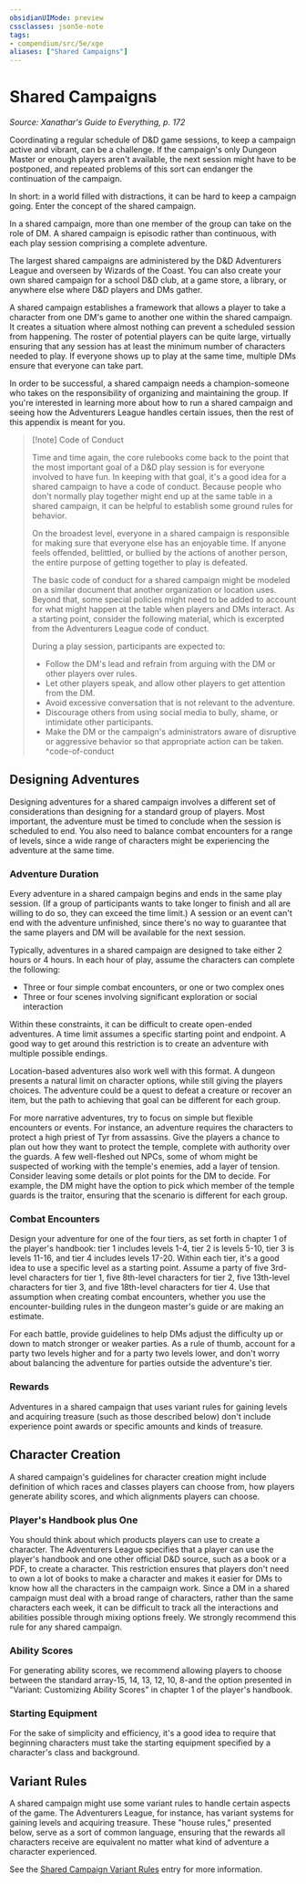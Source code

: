 ```yaml
---
obsidianUIMode: preview
cssclasses: json5e-note
tags:
- compendium/src/5e/xge
aliases: ["Shared Campaigns"]
---
```

# Shared Campaigns
*Source: Xanathar's Guide to Everything, p. 172* 

Coordinating a regular schedule of D&D game sessions, to keep a campaign active and vibrant, can be a challenge. If the campaign's only Dungeon Master or enough players aren't available, the next session might have to be postponed, and repeated problems of this sort can endanger the continuation of the campaign.

In short: in a world filled with distractions, it can be hard to keep a campaign going. Enter the concept of the shared campaign.

In a shared campaign, more than one member of the group can take on the role of DM. A shared campaign is episodic rather than continuous, with each play session comprising a complete adventure.

The largest shared campaigns are administered by the D&D Adventurers League and overseen by Wizards of the Coast. You can also create your own shared campaign for a school D&D club, at a game store, a library, or anywhere else where D&D players and DMs gather.

A shared campaign establishes a framework that allows a player to take a character from one DM's game to another one within the shared campaign. It creates a situation where almost nothing can prevent a scheduled session from happening. The roster of potential players can be quite large, virtually ensuring that any session has at least the minimum number of characters needed to play. If everyone shows up to play at the same time, multiple DMs ensure that everyone can take part.

In order to be successful, a shared campaign needs a champion-someone who takes on the responsibility of organizing and maintaining the group. If you're interested in learning more about how to run a shared campaign and seeing how the Adventurers League handles certain issues, then the rest of this appendix is meant for you.

> [!note] Code of Conduct
> 
> Time and time again, the core rulebooks come back to the point that the most important goal of a D&D play session is for everyone involved to have fun. In keeping with that goal, it's a good idea for a shared campaign to have a code of conduct. Because people who don't normally play together might end up at the same table in a shared campaign, it can be helpful to establish some ground rules for behavior.
> 
> On the broadest level, everyone in a shared campaign is responsible for making sure that everyone else has an enjoyable time. If anyone feels offended, belittled, or bullied by the actions of another person, the entire purpose of getting together to play is defeated.
> 
> The basic code of conduct for a shared campaign might be modeled on a similar document that another organization or location uses. Beyond that, some special policies might need to be added to account for what might happen at the table when players and DMs interact. As a starting point, consider the following material, which is excerpted from the Adventurers League code of conduct.
> 
> During a play session, participants are expected to:
> 
> - Follow the DM's lead and refrain from arguing with the DM or other players over rules.  
> - Let other players speak, and allow other players to get attention from the DM.  
> - Avoid excessive conversation that is not relevant to the adventure.  
> - Discourage others from using social media to bully, shame, or intimidate other participants.  
> - Make the DM or the campaign's administrators aware of disruptive or aggressive behavior so that appropriate action can be taken.  
^code-of-conduct

## Designing Adventures

Designing adventures for a shared campaign involves a different set of considerations than designing for a standard group of players. Most important, the adventure must be timed to conclude when the session is scheduled to end. You also need to balance combat encounters for a range of levels, since a wide range of characters might be experiencing the adventure at the same time.

### Adventure Duration

Every adventure in a shared campaign begins and ends in the same play session. (If a group of participants wants to take longer to finish and all are willing to do so, they can exceed the time limit.) A session or an event can't end with the adventure unfinished, since there's no way to guarantee that the same players and DM will be available for the next session.

Typically, adventures in a shared campaign are designed to take either 2 hours or 4 hours. In each hour of play, assume the characters can complete the following:

- Three or four simple combat encounters, or one or two complex ones  
- Three or four scenes involving significant exploration or social interaction  

Within these constraints, it can be difficult to create open-ended adventures. A time limit assumes a specific starting point and endpoint. A good way to get around this restriction is to create an adventure with multiple possible endings.

Location-based adventures also work well with this format. A dungeon presents a natural limit on character options, while still giving the players choices. The adventure could be a quest to defeat a creature or recover an item, but the path to achieving that goal can be different for each group.

For more narrative adventures, try to focus on simple but flexible encounters or events. For instance, an adventure requires the characters to protect a high priest of Tyr from assassins. Give the players a chance to plan out how they want to protect the temple, complete with authority over the guards. A few well-fleshed out NPCs, some of whom might be suspected of working with the temple's enemies, add a layer of tension. Consider leaving some details or plot points for the DM to decide. For example, the DM might have the option to pick which member of the temple guards is the traitor, ensuring that the scenario is different for each group.

### Combat Encounters

Design your adventure for one of the four tiers, as set forth in chapter 1 of the player's handbook: tier 1 includes levels 1-4, tier 2 is levels 5-10, tier 3 is levels 11-16, and tier 4 includes levels 17-20. Within each tier, it's a good idea to use a specific level as a starting point. Assume a party of five 3rd-level characters for tier 1, five 8th-level characters for tier 2, five 13th-level characters for tier 3, and five 18th-level characters for tier 4. Use that assumption when creating combat encounters, whether you use the encounter-building rules in the dungeon master's guide or are making an estimate.

For each battle, provide guidelines to help DMs adjust the difficulty up or down to match stronger or weaker parties. As a rule of thumb, account for a party two levels higher and for a party two levels lower, and don't worry about balancing the adventure for parties outside the adventure's tier.

### Rewards

Adventures in a shared campaign that uses variant rules for gaining levels and acquiring treasure (such as those described below) don't include experience point awards or specific amounts and kinds of treasure.

## Character Creation

A shared campaign's guidelines for character creation might include definition of which races and classes players can choose from, how players generate ability scores, and which alignments players can choose.

### Player's Handbook plus One

You should think about which products players can use to create a character. The Adventurers League specifies that a player can use the player's handbook and one other official D&D source, such as a book or a PDF, to create a character. This restriction ensures that players don't need to own a lot of books to make a character and makes it easier for DMs to know how all the characters in the campaign work. Since a DM in a shared campaign must deal with a broad range of characters, rather than the same characters each week, it can be difficult to track all the interactions and abilities possible through mixing options freely. We strongly recommend this rule for any shared campaign.

### Ability Scores

For generating ability scores, we recommend allowing players to choose between the standard array-15, 14, 13, 12, 10, 8-and the option presented in "Variant: Customizing Ability Scores" in chapter 1 of the player's handbook.

### Starting Equipment

For the sake of simplicity and efficiency, it's a good idea to require that beginning characters must take the starting equipment specified by a character's class and background.

## Variant Rules

A shared campaign might use some variant rules to handle certain aspects of the game. The Adventurers League, for instance, has variant systems for gaining levels and acquiring treasure. These "house rules," presented below, serve as a sort of common language, ensuring that the rewards all characters receive are equivalent no matter what kind of adventure a character experienced.

See the [Shared Campaign Variant Rules](/2-Mechanics/CLI/rules/variant-rules/shared-campaign-variant-rules-xge.md) entry for more information.